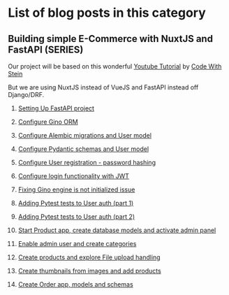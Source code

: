 # List of blog posts in this category

## Building simple E-Commerce with NuxtJS and FastAPI (SERIES)

Our project will be based on this wonderful [Youtube Tutorial](https://www.youtube.com/watch?v=Yg5zkd9nm6w) by [Code With Stein](https://www.youtube.com/channel/UCfVoYvY8BfTDeF63JQmQJvg)

But we are using NuxtJS instead of VueJS and FastAPI instead off Django/DRF.

1. [Setting Up FastAPI project](./ecommerce-fastapi-nuxtjs/ecommerce-setup-fastapi)

2. [Configure Gino ORM](./ecommerce-fastapi-nuxtjs/ecommerce-configure-db)

3. [Configure Alembic migrations and User model](./ecommerce-fastapi-nuxtjs/ecommerce-configure-alembic)

4. [Configure Pydantic schemas and User model](./ecommerce-fastapi-nuxtjs/ecommerce-create-pydantic-schemas)

5. [Configure User registration - password hashing](./ecommerce-fastapi-nuxtjs/ecommerce-configure-user-registration)

6. [Configure login functionality with JWT](./ecommerce-fastapi-nuxtjs/ecommerce-configure-login-jwt)

7. [Fixing Gino engine is not initialized issue](./ecommerce-fastapi-nuxtjs/ecommerce-fixing-gino-error)

8. [Adding Pytest tests to User auth (part 1)](./ecommerce-fastapi-nuxtjs/ecommerce-pytest-user-auth-part1)

9. [Adding Pytest tests to User auth (part 2)](./ecommerce-fastapi-nuxtjs/ecommerce-pytest-user-auth-part2)

10. [Start Product app, create database models and activate admin panel](./ecommerce-fastapi-nuxtjs/ecommerce-configure-product-models)

11. [Enable admin user and create categories](./ecommerce-fastapi-nuxtjs/ecommerce-admin-user-create-category-products)

12. [Create products and explore File upload handling](./ecommerce-fastapi-nuxtjs/ecommerce-create-products-file-upload)

13. [Create thumbnails from images and add products](./ecommerce-fastapi-nuxtjs/ecommerce-create-thumbnails-and-add-products)

14. [Create Order app, models and schemas](./ecommerce-fastapi-nuxtjs/ecommerce-create-order-app-and-models)